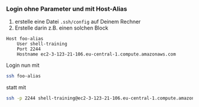 ### Login ohne Parameter und mit Host-Alias

1. erstelle eine Datei `.ssh/config` auf Deinem Rechner
1. Erstelle darin z.B. einen solchen Block


```
Host foo-alias
    User shell-training
    Port 2244
    Hostname ec2-3-123-21-106.eu-central-1.compute.amazonaws.com
```

<div class="fragment">

Login nun mit<!-- .element class="ta-left" style="color:darkgreen" -->
```bash
ssh foo-alias
```

statt mit<!-- .element class="red ta-left" -->
```bash
ssh -p 2244 shell-training@ec2-3-123-21-106.eu-central-1.compute.amazonaws.com
```

</div>